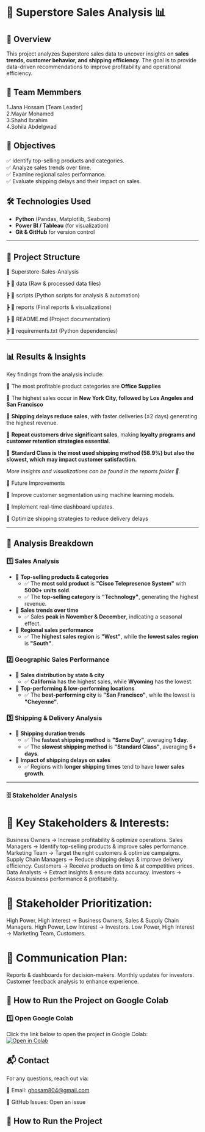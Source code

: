 # 🏪 Superstore Sales Analysis 📊  

## 📌 Overview  
This project analyzes Superstore sales data to uncover insights on **sales trends, customer behavior, and shipping efficiency**. The goal is to provide data-driven recommendations to improve profitability and operational efficiency.  

## 👥 Team Memmbers 
1.Jana Hossam [Team Leader]                                                                                                                                                              
2.Mayar Mohamed                                                                                                                                                                          
3.Shahd Ibrahim                                                                                                                                                                          
4.Sohila Abdelgwad

## 🔹 Objectives  
✅ Identify top-selling products and categories.  
✅ Analyze sales trends over time.  
✅ Examine regional sales performance.  
✅ Evaluate shipping delays and their impact on sales.  

## 🛠️ Technologies Used  
- **Python** (Pandas, Matplotlib, Seaborn)  
- **Power BI / Tableau** (for visualization)  
- **Git & GitHub** for version control  
 
---

## 📂 Project Structure  
📁 Superstore-Sales-Analysis

┣ 📂 data (Raw & processed data files)

┣ 📂 scripts (Python scripts for analysis & automation)

┣ 📂 reports (Final reports & visualizations)

┣ 📜 README.md (Project documentation)

┣ 📜 requirements.txt (Python dependencies)

---

## 📊 Results & Insights
Key findings from the analysis include:

📌 The most profitable product categories are **Office Supplies**

📌 The highest sales occur in **New York City, followed by Los Angeles and San Francisco**

📌 **Shipping delays reduce sales**, with faster deliveries (≤2 days) generating the highest revenue.

📌 **Repeat customers drive significant sales**, making **loyalty programs and customer retention strategies essential**.

📌 **Standard Class is the most used shipping method (58.9%) but also the slowest, which may impact customer satisfaction.**

*More insights and visualizations can be found in the reports folder 📂.*

📌 Future Improvements

🔹 Improve customer segmentation using machine learning models.

🔹 Implement real-time dashboard updates.

🔹 Optimize shipping strategies to reduce delivery delays


---

## 🔎 Analysis Breakdown  

### **1️⃣ Sales Analysis**  
- 🔹 **Top-selling products & categories**  
  - ✅ The **most sold product** is **"Cisco Telepresence System"** with **5000+ units sold**.  
  - ✅ The **top-selling category** is **"Technology"**, generating the highest revenue.  
- 🔹 **Sales trends over time**  
  - ✅ Sales **peak in November & December**, indicating a seasonal effect.  
- 🔹 **Regional sales performance**  
  - ✅ The **highest sales region** is **"West"**, while the **lowest sales region** is **"South"**.  

### **2️⃣ Geographic Sales Performance**  
- 🔹 **Sales distribution by state & city**  
  - ✅ **California** has the highest sales, while **Wyoming** has the lowest.  
- 🔹 **Top-performing & low-performing locations**  
  - ✅ The **best-performing city** is **"San Francisco"**, while the lowest is **"Cheyenne"**.  

### **3️⃣ Shipping & Delivery Analysis**  
- 🔹 **Shipping duration trends**  
  - ✅ The **fastest shipping method** is **"Same Day"**, averaging **1 day**.  
  - ✅ The **slowest shipping method** is **"Standard Class"**, averaging **5+ days**.  
- 🔹 **Impact of shipping delays on sales**  
  - ✅ Regions with **longer shipping times** tend to have **lower sales growth**.  

---
### **🗄 Stakeholder Analysis**
# 🔹 Key Stakeholders & Interests:
Business Owners → Increase profitability & optimize operations.
Sales Managers → Identify top-selling products & improve sales performance.
Marketing Team → Target the right customers & optimize campaigns.
Supply Chain Managers → Reduce shipping delays & improve delivery efficiency.
Customers → Receive products on time & at competitive prices.
Data Analysts → Extract insights & ensure data accuracy.
Investors → Assess business performance & profitability.

# 🔹 Stakeholder Prioritization:
High Power, High Interest → Business Owners, Sales & Supply Chain Managers.
High Power, Low Interest → Investors.
Low Power, High Interest → Marketing Team, Customers.

# 🔹 Communication Plan:
Reports & dashboards for decision-makers.
Monthly updates for investors.
Customer feedback analysis to enhance experience.






## 🚀 How to Run the Project on Google Colab  

### **1️⃣ Open Google Colab**  
Click the link below to open the project in Google Colab:  
[![Open in Colab](https://colab.research.google.com/assets/colab-badge.svg)](https://colab.research.google.com/drive/1lPE4-YWzz3I0QSQ5gpJ_cVHtkpxnSlPj?usp=drive_link)   


## 📬 Contact
For any questions, reach out via:

📩 Email: ghosam804@gmail.com

📌 GitHub Issues: Open an issue

## 🚀 How to Run the Project  













